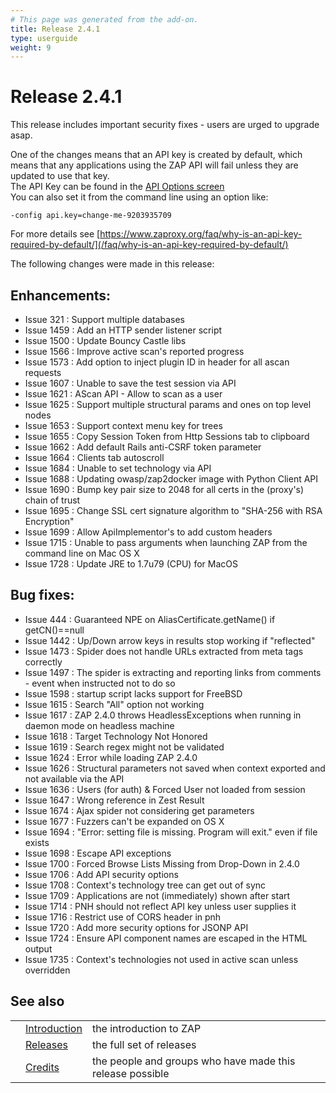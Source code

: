```yaml
---
# This page was generated from the add-on.
title: Release 2.4.1
type: userguide
weight: 9
---
```


# Release 2.4.1

This release includes important security fixes - users are urged to upgrade asap.

One of the changes means that an API key is created by default, which means that any applications using the ZAP API will fail unless they are updated to use that key.  
The API Key can be found in the [API Options screen](/docs/desktop/ui/dialogs/options/api/)  
You can also set it from the command line using an option like:

```
-config api.key=change-me-9203935709
```

For more details see [https://www.zaproxy.org/faq/why-is-an-api-key-required-by-default/](/faq/why-is-an-api-key-required-by-default/)

The following changes were made in this release:

## Enhancements:

- Issue 321 : Support multiple databases
- Issue 1459 : Add an HTTP sender listener script
- Issue 1500 : Update Bouncy Castle libs
- Issue 1566 : Improve active scan's reported progress
- Issue 1573 : Add option to inject plugin ID in header for all ascan requests
- Issue 1607 : Unable to save the test session via API
- Issue 1621 : AScan API - Allow to scan as a user
- Issue 1625 : Support multiple structural params and ones on top level nodes
- Issue 1653 : Support context menu key for trees
- Issue 1655 : Copy Session Token from Http Sessions tab to clipboard
- Issue 1662 : Add default Rails anti-CSRF token parameter
- Issue 1664 : Clients tab autoscroll
- Issue 1684 : Unable to set technology via API
- Issue 1688 : Updating owasp/zap2docker image with Python Client API
- Issue 1690 : Bump key pair size to 2048 for all certs in the (proxy's) chain of trust
- Issue 1695 : Change SSL cert signature algorithm to "SHA-256 with RSA Encryption"
- Issue 1699 : Allow ApiImplementor's to add custom headers
- Issue 1715 : Unable to pass arguments when launching ZAP from the command line on Mac OS X
- Issue 1728 : Update JRE to 1.7u79 (CPU) for MacOS

## Bug fixes:

- Issue 444 : Guaranteed NPE on AliasCertificate.getName() if getCN()==null
- Issue 1442 : Up/Down arrow keys in results stop working if "reflected"
- Issue 1473 : Spider does not handle URLs extracted from meta tags correctly
- Issue 1497 : The spider is extracting and reporting links from comments - event when instructed not to do so
- Issue 1598 : startup script lacks support for FreeBSD
- Issue 1615 : Search "All" option not working
- Issue 1617 : ZAP 2.4.0 throws HeadlessExceptions when running in daemon mode on headless machine
- Issue 1618 : Target Technology Not Honored
- Issue 1619 : Search regex might not be validated
- Issue 1624 : Error while loading ZAP 2.4.0
- Issue 1626 : Structural parameters not saved when context exported and not available via the API
- Issue 1636 : Users (for auth) \& Forced User not loaded from session
- Issue 1647 : Wrong reference in Zest Result
- Issue 1674 : Ajax spider not considering get parameters
- Issue 1677 : Fuzzers can't be expanded on OS X
- Issue 1694 : "Error: setting file is missing. Program will exit." even if file exists
- Issue 1698 : Escape API exceptions
- Issue 1700 : Forced Browse Lists Missing from Drop-Down in 2.4.0
- Issue 1706 : Add API security options
- Issue 1708 : Context's technology tree can get out of sync
- Issue 1709 : Applications are not (immediately) shown after start
- Issue 1714 : PNH should not reflect API key unless user supplies it
- Issue 1716 : Restrict use of CORS header in pnh
- Issue 1720 : Add more security options for JSONP API
- Issue 1724 : Ensure API component names are escaped in the HTML output
- Issue 1735 : Context's technologies not used in active scan unless overridden

## See also

|     |                                     |                                                           |
| --- | ----------------------------------- | --------------------------------------------------------- |
|     | [Introduction](/docs/desktop/)      | the introduction to ZAP                                   |
|     | [Releases](/docs/desktop/releases/) | the full set of releases                                  |
|     | [Credits](/docs/desktop/credits/)   | the people and groups who have made this release possible |

